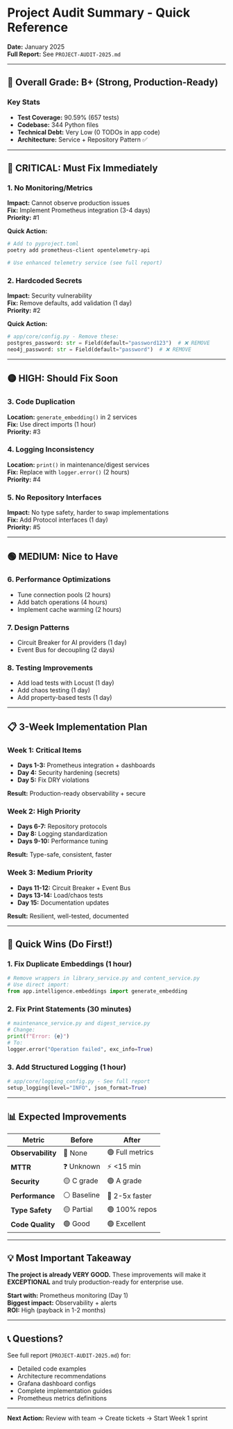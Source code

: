 # Project Audit Summary - Quick Reference

**Date:** January 2025  
**Full Report:** See `PROJECT-AUDIT-2025.md`

---

## 🎯 Overall Grade: B+ (Strong, Production-Ready)

### Key Stats
- **Test Coverage:** 90.59% (657 tests)
- **Codebase:** 344 Python files
- **Technical Debt:** Very Low (0 TODOs in app code)
- **Architecture:** Service + Repository Pattern ✅

---

## 🔴 CRITICAL: Must Fix Immediately

### 1. No Monitoring/Metrics
**Impact:** Cannot observe production issues  
**Fix:** Implement Prometheus integration (3-4 days)  
**Priority:** #1

**Quick Action:**
```bash
# Add to pyproject.toml
poetry add prometheus-client opentelemetry-api

# Use enhanced telemetry service (see full report)
```

### 2. Hardcoded Secrets
**Impact:** Security vulnerability  
**Fix:** Remove defaults, add validation (1 day)  
**Priority:** #2

**Quick Action:**
```python
# app/core/config.py - Remove these:
postgres_password: str = Field(default="password123")  # ❌ REMOVE
neo4j_password: str = Field(default="password")  # ❌ REMOVE
```

---

## 🟡 HIGH: Should Fix Soon

### 3. Code Duplication
**Location:** `generate_embedding()` in 2 services  
**Fix:** Use direct imports (1 hour)  
**Priority:** #3

### 4. Logging Inconsistency
**Location:** `print()` in maintenance/digest services  
**Fix:** Replace with `logger.error()` (2 hours)  
**Priority:** #4

### 5. No Repository Interfaces
**Impact:** No type safety, harder to swap implementations  
**Fix:** Add Protocol interfaces (1 day)  
**Priority:** #5

---

## 🟢 MEDIUM: Nice to Have

### 6. Performance Optimizations
- Tune connection pools (2 hours)
- Add batch operations (4 hours)
- Implement cache warming (2 hours)

### 7. Design Patterns
- Circuit Breaker for AI providers (1 day)
- Event Bus for decoupling (2 days)

### 8. Testing Improvements
- Add load tests with Locust (1 day)
- Add chaos testing (1 day)
- Add property-based tests (1 day)

---

## 📋 3-Week Implementation Plan

### Week 1: Critical Items
- **Days 1-3:** Prometheus integration + dashboards
- **Day 4:** Security hardening (secrets)
- **Day 5:** Fix DRY violations

**Result:** Production-ready observability + secure

### Week 2: High Priority
- **Days 6-7:** Repository protocols
- **Day 8:** Logging standardization
- **Days 9-10:** Performance tuning

**Result:** Type-safe, consistent, faster

### Week 3: Medium Priority
- **Days 11-12:** Circuit Breaker + Event Bus
- **Days 13-14:** Load/chaos tests
- **Day 15:** Documentation updates

**Result:** Resilient, well-tested, documented

---

## 🎁 Quick Wins (Do First!)

### 1. Fix Duplicate Embeddings (1 hour)
```python
# Remove wrappers in library_service.py and content_service.py
# Use direct import:
from app.intelligence.embeddings import generate_embedding
```

### 2. Fix Print Statements (30 minutes)
```python
# maintenance_service.py and digest_service.py
# Change:
print(f"Error: {e}")
# To:
logger.error("Operation failed", exc_info=True)
```

### 3. Add Structured Logging (1 hour)
```python
# app/core/logging_config.py - See full report
setup_logging(level="INFO", json_format=True)
```

---

## 📊 Expected Improvements

| Metric | Before | After |
|--------|--------|-------|
| **Observability** | 🔴 None | 🟢 Full metrics |
| **MTTR** | ❓ Unknown | ⚡ <15 min |
| **Security** | 🟡 C grade | 🟢 A grade |
| **Performance** | ⚪ Baseline | 🚀 2-5x faster |
| **Type Safety** | 🟡 Partial | 🟢 100% repos |
| **Code Quality** | 🟢 Good | 🟢 Excellent |

---

## 💡 Most Important Takeaway

**The project is already VERY GOOD.** These improvements will make it **EXCEPTIONAL** and truly production-ready for enterprise use.

**Start with:** Prometheus monitoring (Day 1)  
**Biggest impact:** Observability + alerts  
**ROI:** High (payback in 1-2 months)

---

## 📞 Questions?

See full report (`PROJECT-AUDIT-2025.md`) for:
- Detailed code examples
- Architecture recommendations
- Grafana dashboard configs
- Complete implementation guides
- Prometheus metrics definitions

---

**Next Action:** Review with team → Create tickets → Start Week 1 sprint
